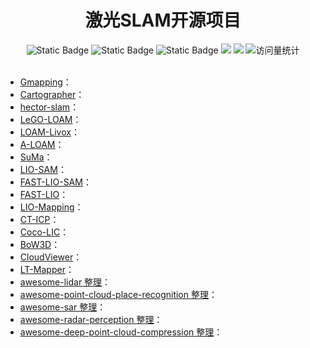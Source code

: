 <div align="center">
<h1>激光SLAM开源项目</h1>
</div>



<div align="center">
    <img alt="Static Badge" src="https://img.shields.io/badge/QQ-1482275402-red">
    <img alt="Static Badge" src="https://img.shields.io/badge/%E5%BE%AE%E4%BF%A1-lizhengxiao99-green">
    <img alt="Static Badge" src="https://img.shields.io/badge/Email-dauger%40126.com-brown">
    <a href="https://blog.csdn.net/daoge2666/"><img src="https://img.shields.io/badge/CSDN-论坛-c32136" /></a>
    <a href="https://www.zhihu.com/people/dao-ge-92-60/"><img src="https://img.shields.io/badge/Zhihu-知乎-blue" /></a>
    <img src="https://komarev.com/ghpvc/?username=LiZhengXiao99&label=Views&color=0e75b6&style=flat" alt="访问量统计" />
</div>

<br/>

* [Gmapping](https://github.com/ros-perception/slam_gmapping)：
* [Cartographer](https://github.com/cartographer-project/cartographer)：
* [hector-slam](https://github.com/tu-darmstadt-ros-pkg/hector_slam)：
* [LeGO-LOAM](https://github.com/RobustFieldAutonomyLab/LeGO-LOAM)：
* [LOAM-Livox](https://github.com/hku-mars/loam_livox)：
* [A-LOAM](https://github.com/HKUST-Aerial-Robotics/A-LOAM)：
* [SuMa](https://github.com/jbehley/SuMa)：
* [LIO-SAM](https://github.com/TixiaoShan/LIO-SAM)：
* [FAST-LIO-SAM](https://github.com/kahowang/FAST_LIO_SAM)：
* [FAST-LIO](https://github.com/hku-mars/FAST_LIO)：
* [LIO-Mapping](https://github.com/hyye/lio-mapping)：
* [CT-ICP](https://github.com/jedeschaud/ct_icp)：
* [Coco-LIC](https://github.com/APRIL-ZJU/Coco-LIC)：
* [BoW3D](https://github.com/YungeCui/BoW3D)：
* [CloudViewer](https://github.com/nightn/CloudViewer)：
* [LT-Mapper](https://github.com/gisbi-kim/lt-mapper)：
* [awesome-lidar 整理](https://github.com/szenergy/awesome-lidar)：
* [awesome-point-cloud-place-recognition 整理](https://github.com/kxhit/awesome-point-cloud-place-recognition)：
* [awesome-sar 整理](https://github.com/RadarCODE/awesome-sar)：
* [awesome-radar-perception 整理](https://github.com/ZHOUYI1023/awesome-radar-perception)：
* [awesome-deep-point-cloud-compression 整理](https://github.com/kaiwangm/awesome-deep-point-cloud-compression)：
